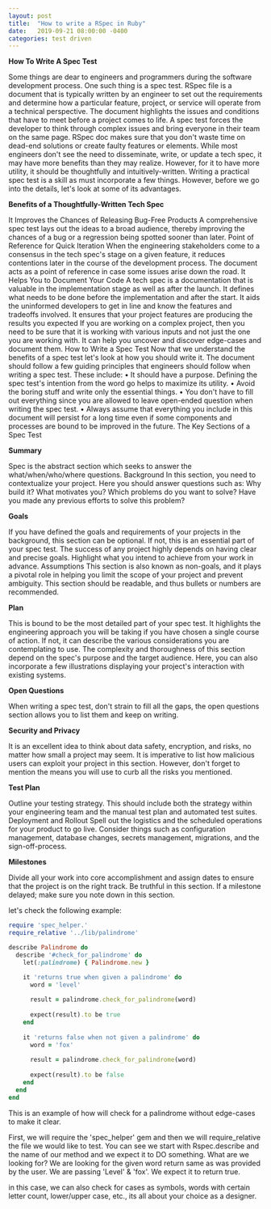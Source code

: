 ```yaml
---
layout: post
title:  "How to write a RSpec in Ruby"
date:   2019-09-21 08:00:00 -0400
categories: test driven
---
```


**How To Write A Spec Test**

Some things are dear to engineers and programmers during the software development process. One such thing is a spec test. RSpec file is a document that is typically written by an engineer to set out the requirements and determine how a particular feature, project, or service will operate from a technical perspective. The document highlights the issues and conditions that have to meet before a project comes to life. A spec test forces the developer to think through complex issues and bring everyone in their team on the same page. RSpec doc makes sure that you don't waste time on dead-end solutions or create faulty features or elements. 
While most engineers don't see the need to disseminate, write, or update a tech spec, it may have more benefits than they may realize. However, for it to have more utility, it should be thoughtfully and intuitively-written. Writing a practical spec test is a skill as must incorporate a few things. However, before we go into the details, let's look at some of its advantages.

**Benefits of a Thoughtfully-Written Tech Spec**

It Improves the Chances of Releasing Bug-Free Products
A comprehensive spec test lays out the ideas to a broad audience, thereby improving the chances of a bug or a regression being spotted sooner than later. 
Point of Reference for Quick Iteration
When the engineering stakeholders come to a consensus in the tech spec's stage on a given feature, it reduces contentions later in the course of the development process. The document acts as a point of reference in case some issues arise down the road.
It Helps You to Document Your Code
A tech spec is a documentation that is valuable in the implementation stage as well as after the launch. It defines what needs to be done before the implementation and after the start. It aids the uninformed developers to get in line and know the features and tradeoffs involved. 
It ensures that your project features are producing the results you expected
If you are working on a complex project, then you need to be sure that it is working with various inputs and not just the one you are working with. It can help you uncover and discover edge-cases and document them. 
How to Write a Spec Test
Now that we understand the benefits of a spec test let's look at how you should write it. The document should follow a few guiding principles that engineers should follow when writing a spec test. These include:
•   It should have a purpose. Defining the spec test's intention from the word go helps to maximize its utility. 
•   Avoid the boring stuff and write only the essential things.
•   You don't have to fill out everything since you are allowed to leave open-ended question when writing the spec test. 
•   Always assume that everything you include in this document will persist for a long time even if some components and processes are bound to be improved in the future.
The Key Sections of a Spec Test

**Summary**

Spec is the abstract section which seeks to answer the what/when/who/where questions. 
Background
In this section, you need to contextualize your project. Here you should answer questions such as: Why build it? What motivates you? Which problems do you want to solve? Have you made any previous efforts to solve this problem?

**Goals**

If you have defined the goals and requirements of your projects in the background, this section can be optional. If not, this is an essential part of your spec test. The success of any project highly depends on having clear and precise goals. Highlight what you intend to achieve from your work in advance. 
Assumptions
This section is also known as non-goals, and it plays a pivotal role in helping you limit the scope of your project and prevent ambiguity. This section should be readable, and thus bullets or numbers are recommended.

**Plan**

This is bound to be the most detailed part of your spec test. It highlights the engineering approach you will be taking if you have chosen a single course of action. If not, it can describe the various considerations you are contemplating to use. The complexity and thoroughness of this section depend on the spec's purpose and the target audience. Here, you can also incorporate a few illustrations displaying your project's interaction with existing systems. 

**Open Questions**

When writing a spec test, don't strain to fill all the gaps, the open questions section allows you to list them and keep on writing.

**Security and Privacy**

It is an excellent idea to think about data safety, encryption, and risks, no matter how small a project may seem. It is imperative to list how malicious users can exploit your project in this section. However, don't forget to mention the means you will use to curb all the risks you mentioned. 

**Test Plan**

Outline your testing strategy. This should include both the strategy within your engineering team and the manual test plan and automated test suites. 
Deployment and Rollout
Spell out the logistics and the scheduled operations for your product to go live. Consider things such as configuration management, database changes, secrets management, migrations, and the sign-off-process. 

**Milestones**

Divide all your work into core accomplishment and assign dates to ensure that the project is on the right track. Be truthful in this section. If a milestone delayed; make sure you note down in this section. 

let's check the following example: 

```ruby
require 'spec_helper.'
require_relative '../lib/palindrome'

describe Palindrome do
  describe '#check_for_palindrome' do
    let(:palindrome) { Palindrome.new }

    it 'returns true when given a palindrome' do
      word = 'level'
      
      result = palindrome.check_for_palindrome(word)
      
      expect(result).to be true
    end
    
    it 'returns false when not given a palindrome' do
      word = 'fox'
      
      result = palindrome.check_for_palindrome(word)
      
      expect(result).to be false
    end
  end
end
```

This is an example of how will check for a palindrome without edge-cases to make it clear. 

First, we will require the 'spec_helper' gem and then we will require_relative the file we would like to test. 
You can see we start with Rspec.describe and the name of our method and we expect it to DO something. What are we looking for? We are looking for the given word return same as was provided by the user. 
We are passing 'Level' & 'fox'. We expect it to return true. 

in this case, we can also check for cases as symbols, words with certain letter count, lower/upper case, etc., its all about your choice as a designer.